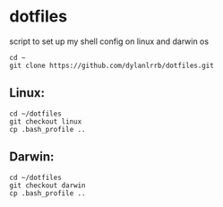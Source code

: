# dotfiles

script to set up my shell config on linux and darwin os 

```console
cd ~
git clone https://github.com/dylanlrrb/dotfiles.git
```

## Linux:

```console
cd ~/dotfiles
git checkout linux
cp .bash_profile ..
```

## Darwin:

```console
cd ~/dotfiles
git checkout darwin
cp .bash_profile ..
```
